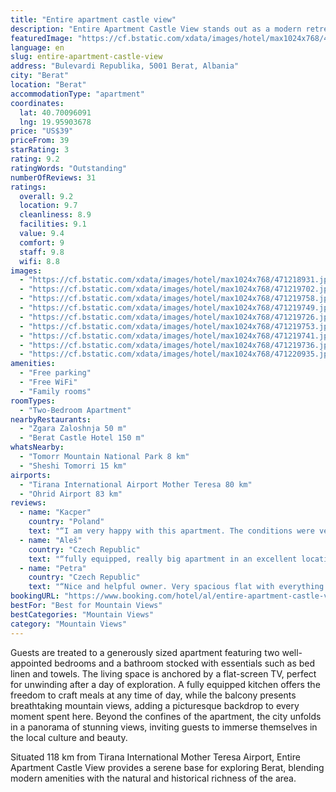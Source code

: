 ```yaml
---
title: "Entire apartment castle view"
description: "Entire Apartment Castle View stands out as a modern retreat in the historic heart of Berat, boasting recent renovations that enhance its charm and comfort."
featuredImage: "https://cf.bstatic.com/xdata/images/hotel/max1024x768/471218931.jpg?k=3f6d4357867a52431916204fc2c1224848c37db2647f34f5cfee3f14304a4d59&o=&hp=1"
language: en
slug: entire-apartment-castle-view
address: "Bulevardi Republika, 5001 Berat, Albania"
city: "Berat"
location: "Berat"
accommodationType: "apartment"
coordinates:
  lat: 40.70096091
  lng: 19.95903678
price: "US$39"
priceFrom: 39
starRating: 3
rating: 9.2
ratingWords: "Outstanding"
numberOfReviews: 31
ratings:
  overall: 9.2
  location: 9.7
  cleanliness: 8.9
  facilities: 9.1
  value: 9.4
  comfort: 9
  staff: 9.8
  wifi: 8.8
images:
  - "https://cf.bstatic.com/xdata/images/hotel/max1024x768/471218931.jpg?k=3f6d4357867a52431916204fc2c1224848c37db2647f34f5cfee3f14304a4d59&o=&hp=1"
  - "https://cf.bstatic.com/xdata/images/hotel/max1024x768/471219702.jpg?k=f1de06e2b5e11097b7adaabb2e4e981a3127f7b6ed67d7938eca0829b3337817&o=&hp=1"
  - "https://cf.bstatic.com/xdata/images/hotel/max1024x768/471219758.jpg?k=1192a20cf6a23d8c28084a06f7c084f981b4e2cc21f39c5f220c0fa48f114723&o=&hp=1"
  - "https://cf.bstatic.com/xdata/images/hotel/max1024x768/471219749.jpg?k=f7e95b8b9be8c29923276b4fbfeccc7c600e291c3d947a992ac31cb9cdc938c5&o=&hp=1"
  - "https://cf.bstatic.com/xdata/images/hotel/max1024x768/471219726.jpg?k=2354762522ad8cb32aedfe47b439d5c48e6935fbe750e7cc067bc6f1951e2fff&o=&hp=1"
  - "https://cf.bstatic.com/xdata/images/hotel/max1024x768/471219753.jpg?k=1de69d8a394a465ad2fefcca7326e99042f2c37493004667a0627fc23750bfb6&o=&hp=1"
  - "https://cf.bstatic.com/xdata/images/hotel/max1024x768/471219741.jpg?k=aaf3a9160ad66ab96d985d37ea8be921b95bd0288cb1dafa0bd51d53da08801e&o=&hp=1"
  - "https://cf.bstatic.com/xdata/images/hotel/max1024x768/471219736.jpg?k=4e2e21d90141d5b4122de95b3b864a771f79e29ad4434b8a33f7235842cc7f19&o=&hp=1"
  - "https://cf.bstatic.com/xdata/images/hotel/max1024x768/471220935.jpg?k=7d9fbcab5b2813321873e373272fd08d053cce3dfe64ad8c38b8909d5ee41e29&o=&hp=1"
amenities:
  - "Free parking"
  - "Free WiFi"
  - "Family rooms"
roomTypes:
  - "Two-Bedroom Apartment"
nearbyRestaurants:
  - "Zgara Zaloshnja 50 m"
  - "Berat Castle Hotel 150 m"
whatsNearby:
  - "Tomorr Mountain National Park 8 km"
  - "Sheshi Tomorri 15 km"
airports:
  - "Tirana International Airport Mother Teresa 80 km"
  - "Ohrid Airport 83 km"
reviews:
  - name: "Kacper"
    country: "Poland"
    text: "“I am very happy with this apartment. The conditions were very good and the location was great. We were very close to the biggest attractions in Berat. The apartment had a beautiful view of the castle in Berat. The owner was very nice, helpful and...”"
  - name: "Aleš"
    country: "Czech Republic"
    text: "“fully equipped, really big apartment in an excellent location, the host was helpful in everything and recommended us an amazing restaurant”"
  - name: "Petra"
    country: "Czech Republic"
    text: "“Nice and helpful owner. Very spacious flat with everything you need for your stay. Close to the grocery shop and also to the center. We were able to park right next to the apartment on the street.”"
bookingURL: "https://www.booking.com/hotel/al/entire-apartment-castle-view.en-gb.html?aid=8035640"
bestFor: "Best for Mountain Views"
bestCategories: "Mountain Views"
category: "Mountain Views"
---
```


Guests are treated to a generously sized apartment featuring two well-appointed bedrooms and a bathroom stocked with essentials such as bed linen and towels. The living space is anchored by a flat-screen TV, perfect for unwinding after a day of exploration. A fully equipped kitchen offers the freedom to craft meals at any time of day, while the balcony presents breathtaking mountain views, adding a picturesque backdrop to every moment spent here. Beyond the confines of the apartment, the city unfolds in a panorama of stunning views, inviting guests to immerse themselves in the local culture and beauty.

Situated 118 km from Tirana International Mother Teresa Airport, Entire Apartment Castle View provides a serene base for exploring Berat, blending modern amenities with the natural and historical richness of the area.